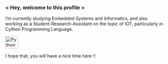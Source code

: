 ### < Hey, welcome to this profile > 
I’m currently studying Embedded Systems and Informatics, and also working as a Student-Research-Assistant on the topic of IOT, particularly in Cython Programming Language.

<img src="https://img.icons8.com/cotton/64/000000/python.png"
     alt="Python"
     height="40"
     width="40"/>
     
I hope that, you will have a nice time here !!

<!--
**WiresharkIO/WiresharkIO** is a ✨ _special_ ✨ repository because its `README.md` (this file) appears on your GitHub profile.

Here are some ideas to get you started:

- 🔭 I’m currently working on ...
- 🌱 I’m currently learning ...
- 👯 I’m looking to collaborate on ...
- 🤔 I’m looking for help with ...
- 💬 Ask me about ...
- 📫 How to reach me: ...
- 😄 Pronouns: ...
- ⚡ Fun fact: ...
-->

